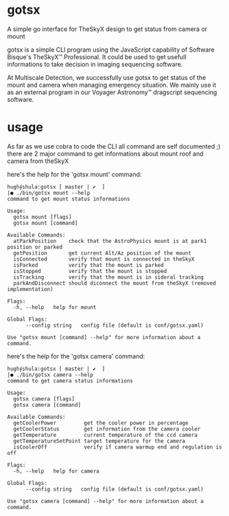 # gotsx

A simple go interface for TheSkyX design to get status from camera or mount

gotsx is a simple CLI program using the JavaScript capability of Software Bisque's TheSkyX™ Professional.
It could be used to get usefull informations to take decision in imaging sequencing software.

At Multiscale Detection, we successfully use gotsx to get status of the mount and camera when managing emergency situation.
We mainly use it as an external program in our Voyager Astronomy™ dragscript sequencing software.

# usage

As far as we use cobra to code the CLI all command are self documented ;)
there are 2 major command to get informations about mount roof and camera from theSkyX

here's the help for the 'gotsx mount' command:

```
hugh⨕shula:gotsx [ master | ✔  ]
|● ./bin/gotsx mount --help
command to get mount status informations

Usage:
  gotsx mount [flags]
  gotsx mount [command]

Available Commands:
  atParkPosition    check that the AstroPhysics mount is at park1 position or parked
  getPosition       get current Alt/Az position of the mount
  isConnected       verify that mount is connected in theSkyX
  isParked          verify that the mount is parked
  isStopped         verify that the mount is stopped
  isTracking        verify that the mount is in sideral tracking
  parkAndDisconnect should diconnect the mount from theSkyX (removed implementation)

Flags:
  -h, --help   help for mount

Global Flags:
      --config string   config file (default is conf/gotsx.yaml)

Use "gotsx mount [command] --help" for more information about a command.
```

here's the help for the 'gotsx camera' command:

```
hugh⨕shula:gotsx [ master | ✔  ]
|● ./bin/gotsx camera --help
command to get camera status informations

Usage:
  gotsx camera [flags]
  gotsx camera [command]

Available Commands:
  getCoolerPower         get the cooler power in percentage
  getCoolerStatus        get information from the camera cooler
  getTemperature         current temperature of the ccd camera
  getTemperatureSetPoint target temperature for the camera
  isCoolerOff            verify if camera warmup end and regulation is off

Flags:
  -h, --help   help for camera

Global Flags:
      --config string   config file (default is conf/gotsx.yaml)

Use "gotsx camera [command] --help" for more information about a command.
```


